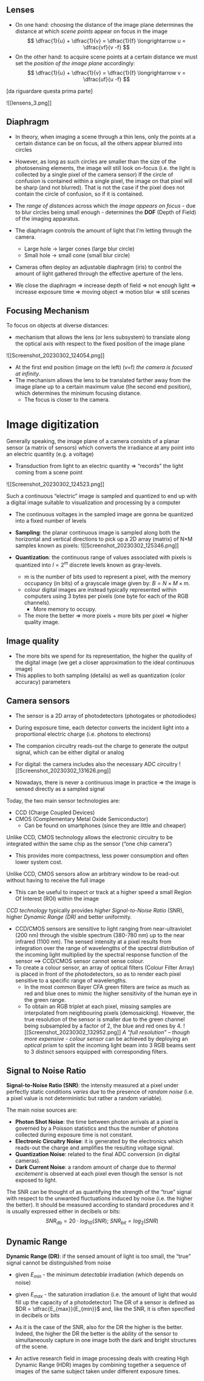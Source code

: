## Lenses
- On one hand: choosing the distance of the image plane determines the distance at which _scene points_ appear on focus in the image
$$
\dfrac{1}{u} + \dfrac{1}{v} = \dfrac{1}{f} \longrightarrow u = \dfrac{vf}{v -f}
$$
- On the other hand: to acquire scene points at a certain distance we must set the _position of the image plane_ accordingly:
$$
\dfrac{1}{u} + \dfrac{1}{v} = \dfrac{1}{f} \longrightarrow v = \dfrac{uf}{u -f}
$$

\[da riguardare questa prima parte\]

![[lensens_3.png]]

## Diaphragm
- In theory, when imaging a scene through a thin lens, only the points at a certain distance can be on focus, all the others appear blurred into circles 
- However, as long as such circles are smaller than the size of the photosensing elements, the image will still look on-focus (i.e. the light is collected by a single pixel of the camera sensor)
If the circle of confusion is contained within a single pixel, the image on that pixel will be sharp (and not blurred). That is not the case if the pixel does not contain the circle of confusion, so if it is contained. 

- The _range of distances_ across which the _image appears on focus_ - due to blur circles being small enough - determines the __DOF__ (Depth of Field) of the imaging apparatus. 
- The diaphragm controls the amount of light that I'm letting through the camera. 
	- Large hole -> larger cones (large blur circle)
	-  Small hole -> small cone (small blur circle)

- Cameras often deploy an adjustable diaphragm (iris) to control the amount of light gathered through the effective aperture of the lens. 
- We close the diaphragm => increase depth of field => not enough light => increase exposure time => moving object => motion blur => still scenes

## Focusing Mechanism
To focus on objects at diverse distances: 
- mechanism that allows the lens (or lens subsystem) to translate along the optical axis with respect to the fixed position of the image plane

![[Screenshot_20230302_124054.png]]
- At the first end position (image on the left) (v=f) _the camera is focused at infinity_.
- The mechanism allows the lens to be translated farther away from the image plane up to a certain maximum value (the second end position), which determines the minimum focusing distance. 
	- The focus is closer to the camera. 

# Image digitization
Generally speaking, the image plane of a camera consists of a planar sensor (a matrix of sensors) which converts the irradiance at any point into an electric quantity (e.g. a voltage) 
- Transduction from light to an electric quantity => “records” the light coming from a scene point

![[Screenshot_20230302_124523.png]]

Such a continuous “electric” image is sampled and quantized to end up with a digital image suitable to visualization and processing by a computer 
- The continuous voltages in the sampled image are gonna be quantized into a fixed number of levels

- __Sampling__: the planar continuous image is sampled along both the horizontal and vertical directions to pick up a 2D array (matrix) of N×M samples known as pixels:
![[Screenshot_20230302_125346.png]]

- __Quantization__: the continuous range of values associated with pixels is quantized into $l = 2^m$ discrete levels known as gray-levels. 
	- m is the number of bits used to represent a pixel, with the memory occupancy (in bits) of a grayscale image given by: $B = N \times M \times m$. 
	- colour digital images are instead typically represented within computers using 3 bytes per pixels (one byte for each of the RGB channels).
		- More memory to occupy.
	- The more the better => more pixels + more bits per pixel => higher quality image. 

## Image quality 
- The more bits we spend for its representation, the higher the quality of the digital image (we get a closer approximation to the ideal continuous image)
- This applies to both sampling (details) as well as quantization (color accuracy) parameters

## Camera sensors
- The sensor is a 2D array of photodetectors (photogates or photodiodes) 
- During exposure time, each detector converts the incident light into a proportional electric charge (i.e. photons to electrons) 
- The companion circuitry reads-out the charge to generate the output signal, which can be either digital or analog 
- For digital: the camera includes also the necessary ADC circuitry
![[Screenshot_20230302_131626.png]]

- Nowadays, there is never a continuous image in practice => the image is sensed directly as a sampled signal

Today, the two main sensor technologies are: 
- CCD (Charge Coupled Devices) 
- CMOS (Complementary Metal Oxide Semiconductor) 
	- Can be found on smartphones (since they are little and cheaper)

Unlike CCD, CMOS technology allows the electronic circuitry to be integrated within the same chip as the sensor (“one chip camera”) 
- This provides more compactness, less power consumption and often lower system cost. 

Unlike CCD, CMOS sensors allow an arbitrary window to be read-out without having to receive the full image 
- This can be useful to inspect or track at a higher speed a small Region Of Interest (ROI) within the image 

_CCD technology_ typically provides _higher Signal-to-Noise Ratio_ (SNR), higher _Dynamic Range (DR)_ and better uniformity. 

- CCD/CMOS sensors are sensitive to light ranging from near-ultraviolet (200 nm) through the visible spectrum (380-780 nm) up to the near infrared (1100 nm). The sensed intensity at a pixel results from integration over the range of wavelengths of the spectral distribution of the incoming light multiplied by the spectral response function of the sensor ==> CCD/CMOS sensor cannot sense colour. 
- To create a colour sensor, an array of optical filters (Colour Filter Array) is placed in front of the photodetectors, so as to render each pixel sensitive to a specific range of wavelengths. 
	- In the most common Bayer CFA green filters are twice as much as red and blue ones to mimic the higher sensitivity of the human eye in the green range. 
	- To obtain an RGB triplet at each pixel, missing samples are interpolated from neighbouring pixels (demosaicking). However, the true resolution of the sensor is smaller due to the green channel being subsampled by a factor of 2, the blue and red ones by 4. 
![[Screenshot_20230302_132952.png]]
_A “full resolution” – though more expensive - colour sensor_ can be achieved by deploying an _optical prism_ to split the incoming light beam into 3 RGB beams sent to 3 distinct sensors equipped with corresponding filters.

## Signal to Noise Ratio
__Signal-to-Noise Ratio (SNR)__: the intensity measured at a pixel under perfectly static conditions _varies_ due to the presence of _random noise_ (i.e. a pixel value is not deterministic but rather a random variable).

The main noise sources are: 
- __Photon Shot Noise__: the time between photon arrivals at a pixel is governed by a Poisson statistics and thus the number of photons collected during exposure time is not constant. 
- __Electronic Circuitry Noise__: it is generated by the electronics which reads-out the charge and amplifies the resulting voltage signal. 
- __Quantization Noise__: related to the final ADC conversion (in digital cameras). 
- __Dark Current Noise__: a random amount of charge due to _thermal excitement_ is observed at each pixel even though the sensor is not exposed to light. 

The SNR can be thought of as quantifying the strength of the “true” signal with respect to the unwanted fluctuations induced by noise (i.e. the higher the better). It should be measured according to standard procedures and it is usually expressed either in decibels or bits:
$$
SNR_{db} = 20 \cdot log_{10} (SNR); \ SNR_{bit} = log_2 (SNR)
$$


## Dynamic Range
__Dynamic Range (DR)__: if the sensed amount of light is too small, the “true” signal cannot be distinguished from noise 
- given $E_{min}$ - the minimum _detectable_ irradiation (which depends on noise) 
- given $E_{max}$ - the saturation irradiation (i.e. the amount of light that would fill up the capacity of a photodetector)
The DR of a sensor is defined as $DR = \dfrac{E_{max}}{E_{min}}$ and, like the SNR, it is often specified in decibels or bits

- As it is the case of the SNR, also for the DR the higher is the better. Indeed, the higher the DR the better is the ability of the sensor to simultaneously capture in one image both the dark and bright structures of the scene. 
- An active research field in image processing deals with creating High Dynamic Range (HDR) images by combining together a sequence of images of the same subject taken under different exposure times.

